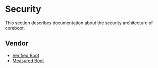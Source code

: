 # Security

This section describes documentation about the security architecture of coreboot.

## Vendor

- [Verified Boot](vboot/index.md)
- [Measured Boot](vboot/measured_boot.md)
